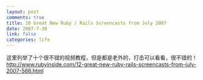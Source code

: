 ```yaml
--- 
layout: post
comments: true
title: 10 Great New Ruby / Rails Screencasts from July 2007
date: 2007-7-30
link: false
categories: life
---
```

这里列举了十个很不错的视频教程，但是都是老外的，打击可以看看，很不错的！http://www.rubyinside.com/12-great-new-ruby-rails-screencasts-from-july-2007-566.html
